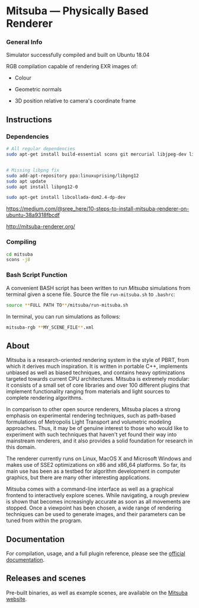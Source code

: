Mitsuba — Physically Based Renderer
===================================

### General Info

Simulator successfully compiled and built on Ubuntu 18.04

RGB compilation capable of rendering EXR images of:

- Colour

- Geometric normals

- 3D position relative to camera's coordinate frame 

  

## Instructions

### Dependencies

```bash
# All regular dependencies
sudo apt-get install build-essential scons git mercurial libjpeg-dev libilmbase-dev libxerces-c-dev libboost-all-dev libopenexr-dev libglewmx-dev libxxf86vm-dev libpcrecpp0v5 libeigen3-dev libfftw3-dev qt5-default libqt5opengl5-dev libqt5xmlpatterns5-dev


# Missing libpng fix
sudo add-apt-repository ppa:linuxuprising/libpng12
sudo apt update
sudo apt install libpng12-0

sudo apt-get install libcollada-dom2.4-dp-dev
```

https://medium.com/@sree_here/10-steps-to-install-mitsuba-renderer-on-ubuntu-38a9318fbcdf

http://mitsuba-renderer.org/

### Compiling

```bash
cd mitsuba
scons -j8
```



### Bash Script Function

A convenient BASH script has been written to run *Mitsuba* simulations from terminal given a scene file. Source the file `run-mitsuba.sh` to `.bashrc`:

```bash
source **FULL PATH TO**/mitsuba/run-mitsuba.sh
```



In terminal, you can run simulations as follows:

```bash
mitsuba-rgb **MY_SCENE_FILE**.xml
```



## About

Mitsuba is a research-oriented rendering system in the style of PBRT, from which it derives much inspiration. It is written in portable C++, implements unbiased as well as biased techniques, and contains heavy optimizations targeted towards current CPU architectures. Mitsuba is extremely modular: it consists of a small set of core libraries and over 100 different plugins that implement functionality ranging from materials and light sources to complete rendering algorithms.

In comparison to other open source renderers, Mitsuba places a strong emphasis on experimental rendering techniques, such as path-based formulations of Metropolis Light Transport and volumetric modeling approaches. Thus, it may be of genuine interest to those who would like to experiment with such techniques that haven't yet found their way into mainstream renderers, and it also provides a solid foundation for research in this domain.

The renderer currently runs on Linux, MacOS X and Microsoft Windows and makes use of SSE2 optimizations on x86 and x86_64 platforms. So far, its main use has been as a testbed for algorithm development in computer graphics, but there are many other interesting applications.

Mitsuba comes with a command-line interface as well as a graphical frontend to interactively explore scenes. While navigating, a rough preview is shown that becomes increasingly accurate as soon as all movements are stopped. Once a viewpoint has been chosen, a wide range of rendering techniques can be used to generate images, and their parameters can be tuned from within the program.

## Documentation

For compilation, usage, and a full plugin reference, please see the [official documentation](http://mitsuba-renderer.org/docs.html).

## Releases and scenes

Pre-built binaries, as well as example scenes, are available on the [Mitsuba website](http://mitsuba-renderer.org/download.html).
